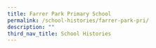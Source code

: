 ```yaml
---
title: Farrer Park Primary School
permalink: /school-histories/farrer-park-pri/
description: ""
third_nav_title: School Histories
---
```

